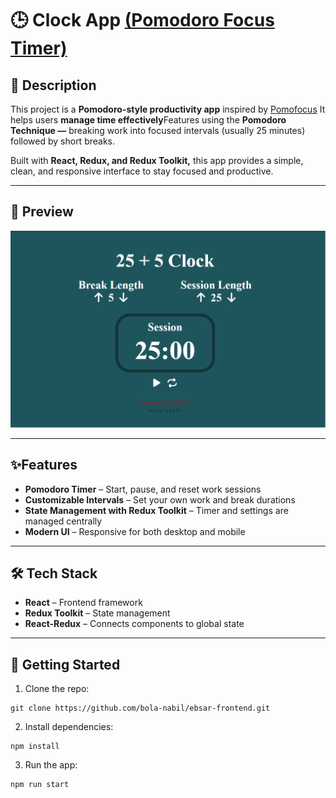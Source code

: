 # 🕒 Clock App [(Pomodoro Focus Timer)](https://bola-nabil.github.io/clock/)

## 📖 Description
This project is a **Pomodoro-style productivity app** inspired by [Pomofocus](https://pomofocus.io/)
It helps users **manage time effectively**Features using the **Pomodoro Technique —** breaking work into focused intervals (usually 25 minutes) followed by short breaks.

Built with **React, Redux, and Redux Toolkit,** this app provides a simple, clean, and responsive interface to stay focused and productive.

---
## 📸 Preview
![App Preview](./preview.gif)

---
## ✨Features
- **Pomodoro Timer** – Start, pause, and reset work sessions
- **Customizable Intervals** – Set your own work and break durations
- **State Management with Redux Toolkit** – Timer and settings are managed centrally
- **Modern UI** – Responsive for both desktop and mobile

---
## 🛠️ Tech Stack
- **React** – Frontend framework
- **Redux Toolkit** – State management
- **React-Redux** – Connects components to global state

---
## 🚀 Getting Started
1. Clone the repo:
```
git clone https://github.com/bola-nabil/ebsar-frontend.git
```

2. Install dependencies:
```
npm install
```

3. Run the app:
```
npm run start
```
